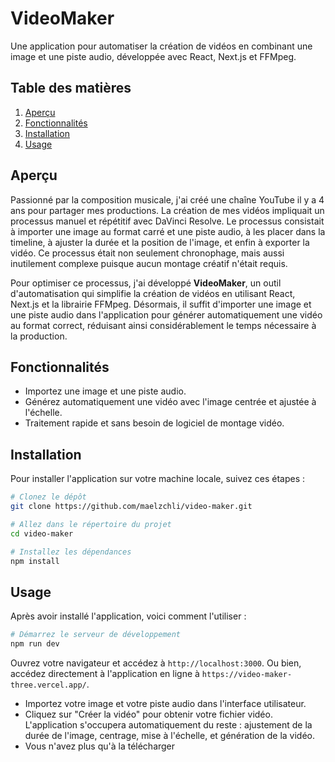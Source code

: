 # **VideoMaker**

Une application pour automatiser la création de vidéos en combinant une image et une piste audio, développée avec React, Next.js et FFMpeg.

## **Table des matières**

1. [Aperçu](#aperçu)
2. [Fonctionnalités](#fonctionnalités)
3. [Installation](#installation)
4. [Usage](#usage)

## **Aperçu**

Passionné par la composition musicale, j'ai créé une chaîne YouTube il y a 4 ans pour partager mes productions. La création de mes vidéos impliquait un processus manuel et répétitif avec DaVinci Resolve. Le processus consistait à importer une image au format carré et une piste audio, à les placer dans la timeline, à ajuster la durée et la position de l'image, et enfin à exporter la vidéo. Ce processus était non seulement chronophage, mais aussi inutilement complexe puisque aucun montage créatif n'était requis.

Pour optimiser ce processus, j'ai développé **VideoMaker**, un outil d'automatisation qui simplifie la création de vidéos en utilisant React, Next.js et la librairie FFMpeg. Désormais, il suffit d'importer une image et une piste audio dans l'application pour générer automatiquement une vidéo au format correct, réduisant ainsi considérablement le temps nécessaire à la production.

## **Fonctionnalités**

- Importez une image et une piste audio.
- Générez automatiquement une vidéo avec l'image centrée et ajustée à l'échelle.
- Traitement rapide et sans besoin de logiciel de montage vidéo.

## **Installation**

Pour installer l'application sur votre machine locale, suivez ces étapes :

```bash
# Clonez le dépôt
git clone https://github.com/maelzchli/video-maker.git

# Allez dans le répertoire du projet
cd video-maker

# Installez les dépendances
npm install
```

## **Usage**

Après avoir installé l'application, voici comment l'utiliser :

```bash
# Démarrez le serveur de développement
npm run dev
```
Ouvrez votre navigateur et accédez à `http://localhost:3000`.
Ou bien, accédez directement à l'application en ligne à `https://video-maker-three.vercel.app/`.

- Importez votre image et votre piste audio dans l'interface utilisateur.
- Cliquez sur "Créer la vidéo" pour obtenir votre fichier vidéo.
L'application s'occupera automatiquement du reste : ajustement de la durée de l'image, centrage, mise à l'échelle, et génération de la vidéo.
- Vous n'avez plus qu'à la télécharger
